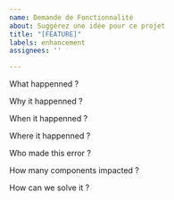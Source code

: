```yaml
---
name: Demande de Fonctionnalité
about: Suggérez une idée pour ce projet
title: "[FEATURE]"
labels: enhancement
assignees: ''

---
```


What happenned ?


Why it happenned ?


When it happenned ?


Where it happenned ?


Who made this error ?


How many components impacted ?


How can we solve it ?

